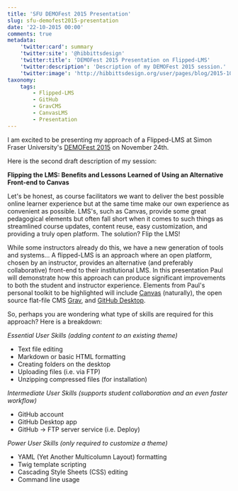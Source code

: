 ```yaml
---
title: 'SFU DEMOFest 2015 Presentation'
slug: sfu-demofest2015-presentation
date: '22-10-2015 00:00'
comments: true
metadata:
    'twitter:card': summary
    'twitter:site': '@hibbittsdesign'
    'twitter:title': 'DEMOFest 2015 Presentation on Flipped-LMS'
    'twitter:description': 'Description of my DEMOFest 2015 session.'
    'twitter:image': 'http://hibbittsdesign.org/user/pages/blog/2015-10-22-sfu-demofest-2015-presentation/cmpt-363-course-companion-home.png'
taxonomy:
    tags:
        - Flipped-LMS
        - GitHub
        - GravCMS
        - CanvasLMS
        - Presentation
---
```


I am excited to be presenting my approach of a Flipped-LMS at Simon Fraser University's [DEMOFest 2015](https://www.sfu.ca/tlc/programming/special/demofest-2015.html) on November 24th.

Here is the second draft description of my session:

**Flipping the LMS: Benefits and Lessons Learned of Using an Alternative Front-end to Canvas**

Let's be honest, as course facilitators we want to deliver the best possible online learner experience but at the same time make our own experience as convenient as possible. LMS's, such as Canvas, provide some great pedagogical elements but often fall short when it comes to such things as streamlined course updates, content reuse, easy customization, and providing a truly open platform. The solution? Flip the LMS!

While some instructors already do this, we have a new generation of tools and systems...
A flipped-LMS is an approach where an open platform, chosen by an instructor, provides an alternative (and preferably collaborative) front-end to their institutional LMS. In this presentation Paul will demonstrate how this approach can produce significant improvements to both the student and instructor experience. Elements from Paul's personal toolkit to be highlighted will include [Canvas](http://www.canvaslms.com/) (naturally), the open source flat-file CMS [Grav](http://getgrav.org/), and [GitHub Desktop](https://desktop.github.com/).

So, perhaps you are wondering what type of skills are required for this approach? Here is a breakdown:

*Essential User Skills (adding content to an existing theme)*
* Text file editing
* Markdown or basic HTML formatting
* Creating folders on the desktop
* Uploading files (i.e. via FTP)
* Unzipping compressed files (for installation)

*Intermediate User Skills (supports student collaboration and an even faster workflow)*
* GitHub account
* GitHub Desktop app
* GitHub -> FTP server service (i.e. Deploy)

*Power User Skills (only required to customize a theme)*
* YAML (Yet Another Multicolumn Layout) formatting
* Twig template scripting
* Cascading Style Sheets (CSS) editing
* Command line usage

